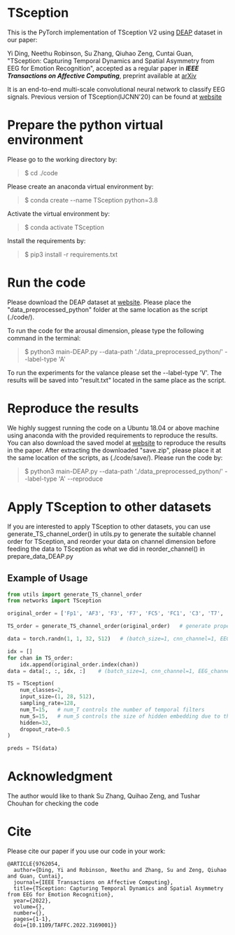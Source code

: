 # TSception
This is the PyTorch implementation of TSception V2 using [DEAP](http://www.eecs.qmul.ac.uk/mmv/datasets/deap/) dataset in our paper:

Yi Ding, Neethu Robinson, Su Zhang, Qiuhao Zeng, Cuntai Guan, "TSception: Capturing Temporal Dynamics and Spatial Asymmetry from EEG for Emotion Recognition", accepted as a regular paper in _**IEEE Transactions on Affective Computing**_, preprint available at [arXiv](https://arxiv.org/abs/2104.02935)

It is an end-to-end multi-scale convolutional neural network to classify EEG signals. Previous version of TSception(IJCNN'20) can be found at [website](https://github.com/deepBrains/TSception)

# Prepare the python virtual environment

Please go to the working directory by:

> $ cd ./code

Please create an anaconda virtual environment by:

> $ conda create --name TSception python=3.8

Activate the virtual environment by:

> $ conda activate TSception

Install the requirements by:

> $ pip3 install -r requirements.txt
 
# Run the code
Please download the DEAP dataset at [website](http://www.eecs.qmul.ac.uk/mmv/datasets/deap/). Please place the "data_preprocessed_python" folder at the same location as the script (./code/).

To run the code for the arousal dimension, please type the following command in the terminal:

> $ python3 main-DEAP.py --data-path './data_preprocessed_python/' --label-type 'A'

To run the experiments for the valance please set the --label-type 'V'. The results will be saved into "result.txt" located in the same place as the script. 

# Reproduce the results
We highly suggest running the code on a Ubuntu 18.04 or above machine using anaconda with the provided requirements to reproduce the results. 
You can also download the saved model at [website](https://drive.google.com/file/d/1HRr0IuWlvuJgPc6jVvo-QxMxKuugsGTw/view?usp=sharing) to reproduce the results in the paper. After extracting the downloaded "save.zip", please place it at the same location of the scripts, as (./code/save/). Please run the code by:

> $ python3 main-DEAP.py --data-path './data_preprocessed_python/' --label-type 'A' --reproduce

# Apply TSception to other datasets
If you are interested to apply TSception to other datasets, you can use generate_TS_channel_order() in utils.py to generate the suitable channel order for TSception, and reorder your data on channel dimension before feeding the data to TSception as what we did in reorder_channel() in prepare_data_DEAP.py

## Example of Usage
```python
from utils import generate_TS_channel_order
from networks import TSception

original_order = ['Fp1', 'AF3', 'F3', 'F7', 'FC5', 'FC1', 'C3', 'T7', 'CP5', 'CP1', 'P3', 'P7', 'PO3', 'O1', 'Oz', 'Pz', 'Fp2', 'AF4', 'Fz', 'F4', 'F8', 'FC6', 'FC2', 'Cz', 'C4', 'T8', 'CP6', 'CP2', 'P4', 'P8', 'PO4', 'O2']   # DEAP is used as an example

TS_order = generate_TS_channel_order(original_order)   # generate proper channel orders for the asymmetric spatial layer in TSception

data = torch.randn(1, 1, 32, 512)   # (batch_size=1, cnn_channel=1, EEG_channel=32, data_points=512)

idx = []
for chan in TS_order:
    idx.append(original_order.index(chan))
data = data[:, :, idx, :]    # (batch_size=1, cnn_channel=1, EEG_channel=28, data_points=512) Some channels are not selected, hence EEG channel becomes 28.

TS = TSception(
    num_classes=2, 
    input_size=(1, 28, 512),
    sampling_rate=128, 
    num_T=15,   # num_T controls the number of temporal filters
    num_S=15,   # num_S controls the size of hidden embedding due to the global average pooling. Please increase it if you need a larger model capacity, e.g., subject-independent case
    hidden=32,   
    dropout_rate=0.5
)

preds = TS(data)
```

# Acknowledgment
The author would like to thank Su Zhang, Quihao Zeng, and Tushar Chouhan for checking the code

# Cite
Please cite our paper if you use our code in your work:

```
@ARTICLE{9762054,
  author={Ding, Yi and Robinson, Neethu and Zhang, Su and Zeng, Qiuhao and Guan, Cuntai},
  journal={IEEE Transactions on Affective Computing}, 
  title={TSception: Capturing Temporal Dynamics and Spatial Asymmetry from EEG for Emotion Recognition}, 
  year={2022},
  volume={},
  number={},
  pages={1-1},
  doi={10.1109/TAFFC.2022.3169001}}
```

